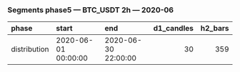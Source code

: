 ### Segments phase5 — BTC_USDT 2h — 2020-06

| phase        | start               | end                 |   d1_candles |   h2_bars |
|:-------------|:--------------------|:--------------------|-------------:|----------:|
| distribution | 2020-06-01 00:00:00 | 2020-06-30 22:00:00 |           30 |       359 |